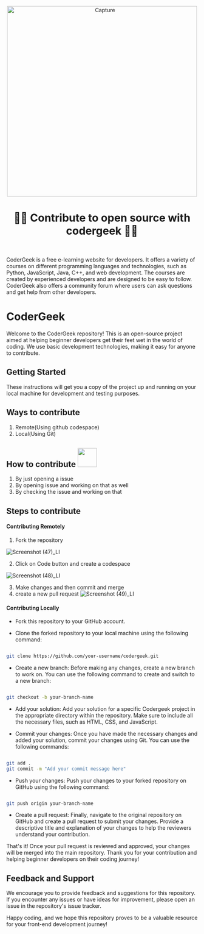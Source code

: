 <div align="center">
  <br>
<img width="500" alt="Capture" src="https://github.com/raunak-mishraa/codergeek/assets/107386749/e9c77315-38c4-41c1-9b08-4afa07a381fb">
<!--   <img alt="codergeek" src="https://i.ibb.co/7jPXt0Z/logo1-92f1a87f.png" width="300px"> -->
  <h1>👩‍💻 Contribute to open source with codergeek 👩‍💻</h1>

</div>
<br> 

CoderGeek is a free e-learning website for developers. It offers a variety of courses on different programming languages and technologies, such as Python, JavaScript, Java, C++, and web development. The courses are created by experienced developers and are designed to be easy to follow. CoderGeek also offers a community forum where users can ask questions and get help from other developers.


# CoderGeek

Welcome to the CoderGeek repository! This is an open-source project aimed at helping beginner developers get their feet wet in the world of coding. We use basic development technologies, making it easy for anyone to contribute.

## Getting Started

These instructions will get you a copy of the project up and running on your local machine for development and testing purposes.

## Ways to contribute

1. Remote(Using github codespace)
2. Local(Using Git)

## How to contribute <img src="https://media.giphy.com/media/VgCDAzcKvsR6OM0uWg/giphy.gif" width="50">

1. By just opening a issue
2. By opening issue and working on that as well
3. By checking the issue and working on that

## Steps to contribute

#### Contributing Remotely
1. Fork the repository

![Screenshot (47)_LI](https://github.com/raunak-mishraa/codergeek/assets/107386749/1b025e55-d506-44fe-ace7-92e8ca63e2cc)

2. Click on Code button and create a codespace

![Screenshot (48)_LI](https://github.com/raunak-mishraa/codergeek/assets/107386749/39c8ffc0-146d-4f67-bf7a-a353a65482e4)

3. Make changes and then commit and merge
4. create a new pull request
![Screenshot (49)_LI](https://github.com/raunak-mishraa/codergeek/assets/107386749/7a3acbcf-cf2c-4358-93fc-c62a703e1192)

#### Contributing Locally
- Fork this repository to your GitHub account.

- Clone the forked repository to your local machine using the following command:

```bash

git clone https://github.com/your-username/codergeek.git

```

- Create a new branch: Before making any changes, create a new branch to work on. You can use the following command to create and switch to a new branch:

```bash

git checkout -b your-branch-name

```

- Add your solution: Add your solution for a specific Codergeek project in the appropriate directory within the repository. Make sure to include all the necessary files, such as HTML, CSS, and JavaScript.

- Commit your changes: Once you have made the necessary changes and added your solution, commit your changes using Git. You can use the following commands:

```bash

git add .
git commit -m "Add your commit message here"

```

- Push your changes: Push your changes to your forked repository on GitHub using the following command:

```bash

git push origin your-branch-name

```
- Create a pull request: Finally, navigate to the original repository on GitHub and create a pull request to submit your changes. Provide a descriptive title and explanation of your changes to help the reviewers understand your contribution.

That's it! Once your pull request is reviewed and approved, your changes will be merged into the main repository. Thank you for your contribution and helping beginner developers on their coding journey!

## Feedback and Support
We encourage you to provide feedback and suggestions for this repository. If you encounter any issues or have ideas for improvement, please open an issue in the repository's issue tracker.

Happy coding, and we hope this repository proves to be a valuable resource for your front-end development journey!

